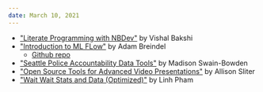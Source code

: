 ```yaml
---
date: March 10, 2021
---
```

* ["Literate Programming with NBDev"](https://docs.google.com/presentation/d/11rYVbxvb77XdqPxoAoKN9Mw9Y4c_jVyYPeWFkvfvMoc/edit?usp=sharing) by Vishal Bakshi
* ["Introduction to ML FLow"](https://mybinder.org/v2/gh/adbreind/pydata-pdx-mlflow.git/HEAD?urlpath=lab) by Adam Breindel
  * [Github repo](https://github.com/adbreind/pydata-pdx-mlflow)
* ["Seattle Police Accountability Data Tools"](https://docs.tech-bloc-sea.dev/slide/#/2/slide/view/ICpKOPrXSb6yrolbLzvA8WKCT03PNle9iU1Lrz4aJRs/present/) by Madison Swain-Bowden
* ["Open Source Tools for Advanced Video Presentations"](https://github.com/pydatapdx/meetups/blob/master/2021_03_10/OpenSourceToolsForAdvancedVideoPresentations.md) by Allison Sliter
* ["Wait Wait Stats and Data (Optimized)"](https://raw.githubusercontent.com/pydatapdx/meetups/master/2021_03_10/Wait%20Wait%20Stats%20and%20Data%20(Optimized).pdf) by Linh Pham
